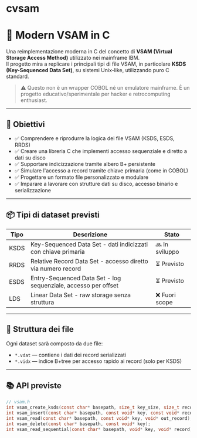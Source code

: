 # cvsam

# 🧱 Modern VSAM in C

Una reimplementazione moderna in C del concetto di **VSAM (Virtual Storage Access Method)** utilizzato nei mainframe IBM.  
Il progetto mira a replicare i principali tipi di file VSAM, in particolare **KSDS (Key-Sequenced Data Set)**, su sistemi Unix-like, utilizzando puro C standard.

> ⚠️ Questo non è un wrapper COBOL né un emulatore mainframe. È un progetto educativo/sperimentale per hacker e retrocomputing enthusiast.

---

## 🧠 Obiettivi

- ✅ Comprendere e riprodurre la logica dei file VSAM (KSDS, ESDS, RRDS)
- ✅ Creare una libreria C che implementi accesso sequenziale e diretto a dati su disco
- ✅ Supportare indicizzazione tramite albero B+ persistente
- ✅ Simulare l'accesso a record tramite chiave primaria (come in COBOL)
- ✅ Progettare un formato file personalizzato e modulare
- ✅ Imparare a lavorare con strutture dati su disco, accesso binario e serializzazione

---

## 📦 Tipi di dataset previsti

| Tipo  | Descrizione | Stato |
|-------|-------------|-------|
| KSDS  | Key-Sequenced Data Set - dati indicizzati con chiave primaria | 🔜 In sviluppo |
| RRDS  | Relative Record Data Set - accesso diretto via numero record | ⏳ Previsto |
| ESDS  | Entry-Sequenced Data Set - log sequenziale, accesso per offset | ⏳ Previsto |
| LDS   | Linear Data Set - raw storage senza struttura | ❌ Fuori scope |

---

## 📁 Struttura dei file

Ogni dataset sarà composto da due file:

- `*.vdat` — contiene i dati dei record serializzati
- `*.vidx` — indice B+tree per accesso rapido ai record (solo per KSDS)

---

## 📚 API previste

```c
// vsam.h
int vsam_create_ksds(const char* basepath, size_t key_size, size_t record_size);
int vsam_insert(const char* basepath, const void* key, const void* record);
int vsam_read(const char* basepath, const void* key, void* out_record);
int vsam_delete(const char* basepath, const void* key);
int vsam_read_sequential(const char* basepath, void* key, void* record);
